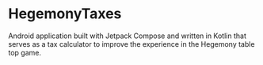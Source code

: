 # HegemonyTaxes
Android application built with Jetpack Compose and written in Kotlin that serves as a tax calculator to improve the experience in the Hegemony table top game.
